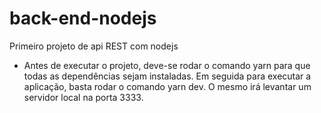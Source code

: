 # back-end-nodejs
Primeiro projeto de api REST com nodejs

- Antes de executar o projeto, deve-se rodar o comando yarn para que todas as dependências sejam instaladas.  Em seguida para
executar a aplicação, basta rodar o comando yarn dev.  O mesmo irá levantar um servidor local na porta 3333.
